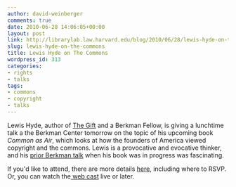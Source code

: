 ```yaml
---
author: david-weinberger
comments: true
date: 2010-06-28 14:06:05+00:00
layout: post
link: http://librarylab.law.harvard.edu/blog/2010/06/28/lewis-hyde-on-the-commons/
slug: lewis-hyde-on-the-commons
title: Lewis Hyde on The Commons
wordpress_id: 313
categories:
- rights
- talks
tags:
- commons
- copyright
- talks
---
```


Lewis Hyde, author of [The Gift](http://www.lewishyde.com/pub/gift.html) and a Berkman Fellow, is giving a lunchtime talk a the Berkman Center tomorrow on the topic of his upcoming book _Common as Air_, which looks at how the founders of America viewed copyright and the commons. Lewis is a provocative and evocative thinker, and his [prior Berkman talk](http://www.hyperorg.com/blogger/2009/06/09/berkman-lewis-hyde-on-the-commons/) when his book was in progress was fascinating.

If you'd like to attend, there are more details [here](http://cyber.law.harvard.edu/events/luncheon/2010/06/hyde), including where to RSVP. Or, you can watch the[ web cast](http://cyber.law.harvard.edu/interactive/webcast) live or later.
